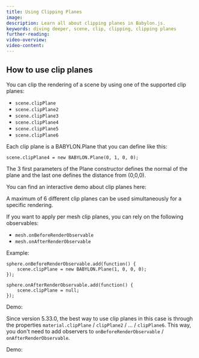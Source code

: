 ```yaml
---
title: Using Clipping Planes
image: 
description: Learn all about clipping planes in Babylon.js.
keywords: diving deeper, scene, clip, clipping, clipping planes
further-reading:
video-overview:
video-content:
---
```


## How to use clip planes

You can clip the rendering of a scene by using one of the supported clip planes:

- `scene.clipPlane`
- `scene.clipPlane2`
- `scene.clipPlane3`
- `scene.clipPlane4`
- `scene.clipPlane5`
- `scene.clipPlane6`

Each clip plane is a BABYLON.Plane that you can define like this:

```
scene.clipPlane4 = new BABYLON.Plane(0, 1, 0, 0);
```

The 3 first parameters of the Plane constructor defines the normal of the plane and the last one defines the distance from (0,0,0).

You can find an interactive demo about clip planes here: <Playground id="#Y6W087" title="Clipping Planes Example 1" description="Simple example showing how to use clipping planes."/>

A maximum of 6 different clip planes can be used simultaneously for a specific rendering.

If you want to apply per mesh clip planes, you can rely on the following observables:

- `mesh.onBeforeRenderObservable`
- `mesh.onAfterRenderObservable`

Example:

```
sphere.onBeforeRenderObservable.add(function() {
    scene.clipPlane = new BABYLON.Plane(1, 0, 0, 0);
});

sphere.onAfterRenderObservable.add(function() {
    scene.clipPlane = null;
});    
```

Demo: <Playground id="#EHLHNX" title="Clipping Planes Example 2" description="Using clipping planes per mesh (scene level)."/>

Since version 5.33.0, the best way to use clip planes in this case is through the properties `material.clipPlane` / `clipPlane2` / ... / `clipPlane6`. This way, you don't need to add observers to `onBeforeRenderObservable` / `onAfterRenderObservable`.

Demo: <Playground id="#EHLHNX#104" title="Clipping Planes Example 3" description="Using clipping planes per mesh (material level)."  image="/img/playgroundsAndNMEs/pg-EHLHNX.png" />
